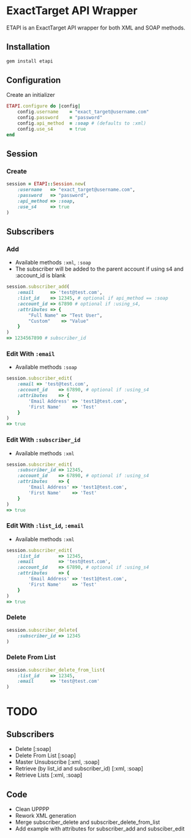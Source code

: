 ExactTarget API Wrapper
=======================

ETAPI is an ExactTarget API wrapper for both XML and SOAP methods.

Installation
------------

```ruby
gem install etapi
```

Configuration
-------------

Create an initializer

```ruby
ETAPI.configure do |config|
	config.username    = "exact_target@username.com"
	config.password    = "password"
	config.api_method  = :soap # (defaults to :xml)
	config.use_s4      = true
end
```

Session
-------

### Create
```ruby
session = ETAPI::Session.new(
	:username   => "exact_target@username.com",
	:password   => "password",
	:api_method => :soap,
	:use_s4     => true
)
```

Subscribers
-----------

### Add
* Available methods `:xml`, `:soap`
* The subscriber will be added to the parent account if using s4 and :account_id is blank

```ruby
session.subscriber_add(
	:email      => 'test@test.com',
	:list_id    => 12345, # optional if api_method == :soap
	:account_id => 67890 # optional if :using_s4,
	:attributes => {
		"Full Name" => "Test User",
		"Custom"    => "Value"
	}
)
=> 1234567890 # subscriber_id
```

### Edit With `:email`
* Available methods `:soap`

```ruby
session.subscriber_edit(
	:email => 'test@test.com',
	:account_id    => 67890, # optional if :using_s4
	:attributes    => {
		'Email Address' => 'test1@test.com',
		'First Name'    => 'Test'
	}
)
=> true
```

### Edit With `:subscriber_id`
* Available methods `:xml`

```ruby
session.subscriber_edit(
	:subscriber_id => 12345,
	:account_id    => 67890, # optional if :using_s4
	:attributes    => {
		'Email Address' => 'test1@test.com',
		'First Name'    => 'Test'
	}
)
=> true
```

### Edit With `:list_id`, `:email`
* Available methods `:xml`

```ruby
session.subscriber_edit(
	:list_id       => 12345,
	:email         => 'test@test.com',
	:account_id    => 67890, # optional if :using_s4
	:attributes    => {
		'Email Address' => 'test1@test.com',
		'First Name'    => 'Test'
	}
)
=> true
```

### Delete
```ruby
session.subscriber_delete(
	:subscriber_id => 12345
)
```

### Delete From List
```ruby
session.subscriber_delete_from_list(
	:list_id    => 12345,
	:email      => 'test@test.com'
)
```

TODO
====

Subscribers
-----------
* Delete [:soap]
* Delete From List [:soap]
* Master Unsubscribe [:xml, :soap]
* Retrieve (by list_id and subscriber_id) [:xml, :soap]
* Retrieve Lists [:xml, :soap]

Code
----
* Clean UPPPP
* Rework XML generation
* Merge subscriber_delete and subscriber_delete_from_list
* Add example with attributes for subscriber_add and subsciber_edit